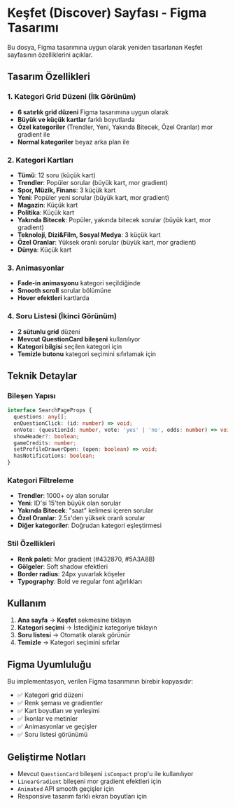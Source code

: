 # Keşfet (Discover) Sayfası - Figma Tasarımı

Bu dosya, Figma tasarımına uygun olarak yeniden tasarlanan Keşfet sayfasının özelliklerini açıklar.

## Tasarım Özellikleri

### 1. Kategori Grid Düzeni (İlk Görünüm)
- **6 satırlık grid düzeni** Figma tasarımına uygun olarak
- **Büyük ve küçük kartlar** farklı boyutlarda
- **Özel kategoriler** (Trendler, Yeni, Yakında Bitecek, Özel Oranlar) mor gradient ile
- **Normal kategoriler** beyaz arka plan ile

### 2. Kategori Kartları
- **Tümü**: 12 soru (küçük kart)
- **Trendler**: Popüler sorular (büyük kart, mor gradient)
- **Spor, Müzik, Finans**: 3 küçük kart
- **Yeni**: Popüler yeni sorular (büyük kart, mor gradient)
- **Magazin**: Küçük kart
- **Politika**: Küçük kart
- **Yakında Bitecek**: Popüler, yakında bitecek sorular (büyük kart, mor gradient)
- **Teknoloji, Dizi&Film, Sosyal Medya**: 3 küçük kart
- **Özel Oranlar**: Yüksek oranlı sorular (büyük kart, mor gradient)
- **Dünya**: Küçük kart

### 3. Animasyonlar
- **Fade-in animasyonu** kategori seçildiğinde
- **Smooth scroll** sorular bölümüne
- **Hover efektleri** kartlarda

### 4. Soru Listesi (İkinci Görünüm)
- **2 sütunlu grid** düzeni
- **Mevcut QuestionCard bileşeni** kullanılıyor
- **Kategori bilgisi** seçilen kategori için
- **Temizle butonu** kategori seçimini sıfırlamak için

## Teknik Detaylar

### Bileşen Yapısı
```typescript
interface SearchPageProps {
  questions: any[];
  onQuestionClick: (id: number) => void;
  onVote: (questionId: number, vote: 'yes' | 'no', odds: number) => void;
  showHeader?: boolean;
  gameCredits: number;
  setProfileDrawerOpen: (open: boolean) => void;
  hasNotifications: boolean;
}
```

### Kategori Filtreleme
- **Trendler**: 1000+ oy alan sorular
- **Yeni**: ID'si 15'ten büyük olan sorular
- **Yakında Bitecek**: "saat" kelimesi içeren sorular
- **Özel Oranlar**: 2.5x'den yüksek oranlı sorular
- **Diğer kategoriler**: Doğrudan kategori eşleştirmesi

### Stil Özellikleri
- **Renk paleti**: Mor gradient (#432870, #5A3A8B)
- **Gölgeler**: Soft shadow efektleri
- **Border radius**: 24px yuvarlak köşeler
- **Typography**: Bold ve regular font ağırlıkları

## Kullanım

1. **Ana sayfa** → **Keşfet** sekmesine tıklayın
2. **Kategori seçimi** → İstediğiniz kategoriye tıklayın
3. **Soru listesi** → Otomatik olarak görünür
4. **Temizle** → Kategori seçimini sıfırlar

## Figma Uyumluluğu

Bu implementasyon, verilen Figma tasarımının birebir kopyasıdır:
- ✅ Kategori grid düzeni
- ✅ Renk şeması ve gradientler
- ✅ Kart boyutları ve yerleşimi
- ✅ İkonlar ve metinler
- ✅ Animasyonlar ve geçişler
- ✅ Soru listesi görünümü

## Geliştirme Notları

- Mevcut `QuestionCard` bileşeni `isCompact` prop'u ile kullanılıyor
- `LinearGradient` bileşeni mor gradient efektleri için
- `Animated` API smooth geçişler için
- Responsive tasarım farklı ekran boyutları için 